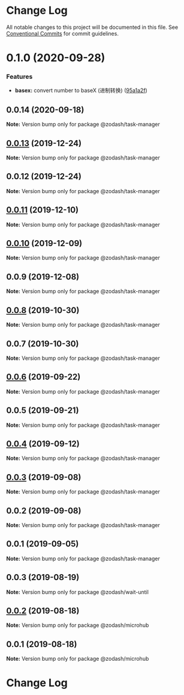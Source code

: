 # Change Log

All notable changes to this project will be documented in this file.
See [Conventional Commits](https://conventionalcommits.org) for commit guidelines.

# 0.1.0 (2020-09-28)


### Features

* **basex:** convert number to baseX (进制转换) ([95a1a2f](https://github.com/zcorky/zodash/commit/95a1a2f361d73de5caa3b8e297c1643e97e40983))





## 0.0.14 (2020-09-18)

**Note:** Version bump only for package @zodash/task-manager





## [0.0.13](https://github.com/zcorky/zodash/compare/@zodash/task-manager@0.0.12...@zodash/task-manager@0.0.13) (2019-12-24)

**Note:** Version bump only for package @zodash/task-manager





## 0.0.12 (2019-12-24)

**Note:** Version bump only for package @zodash/task-manager





## [0.0.11](https://github.com/zcorky/zodash/compare/@zodash/task-manager@0.0.10...@zodash/task-manager@0.0.11) (2019-12-10)

**Note:** Version bump only for package @zodash/task-manager





## [0.0.10](https://github.com/zcorky/zodash/compare/@zodash/task-manager@0.0.9...@zodash/task-manager@0.0.10) (2019-12-09)

**Note:** Version bump only for package @zodash/task-manager





## 0.0.9 (2019-12-08)

**Note:** Version bump only for package @zodash/task-manager





## [0.0.8](https://github.com/zcorky/zodash/compare/@zodash/task-manager@0.0.7...@zodash/task-manager@0.0.8) (2019-10-30)

**Note:** Version bump only for package @zodash/task-manager





## 0.0.7 (2019-10-30)

**Note:** Version bump only for package @zodash/task-manager





## [0.0.6](https://github.com/zcorky/zodash/compare/@zodash/task-manager@0.0.5...@zodash/task-manager@0.0.6) (2019-09-22)

**Note:** Version bump only for package @zodash/task-manager





## 0.0.5 (2019-09-21)

**Note:** Version bump only for package @zodash/task-manager





## [0.0.4](https://github.com/zcorky/zodash/compare/@zodash/task-manager@0.0.3...@zodash/task-manager@0.0.4) (2019-09-12)

**Note:** Version bump only for package @zodash/task-manager





## [0.0.3](https://github.com/zcorky/zodash/compare/@zodash/task-manager@0.0.2...@zodash/task-manager@0.0.3) (2019-09-08)

**Note:** Version bump only for package @zodash/task-manager





## 0.0.2 (2019-09-08)

**Note:** Version bump only for package @zodash/task-manager





## 0.0.1 (2019-09-05)

**Note:** Version bump only for package @zodash/task-manager





## 0.0.3 (2019-08-19)

**Note:** Version bump only for package @zodash/wait-until





## [0.0.2](https://github.com/zcorky/zodash/compare/@zodash/microhub@0.0.1...@zodash/microhub@0.0.2) (2019-08-18)

**Note:** Version bump only for package @zodash/microhub





## 0.0.1 (2019-08-18)

**Note:** Version bump only for package @zodash/microhub





# Change Log
